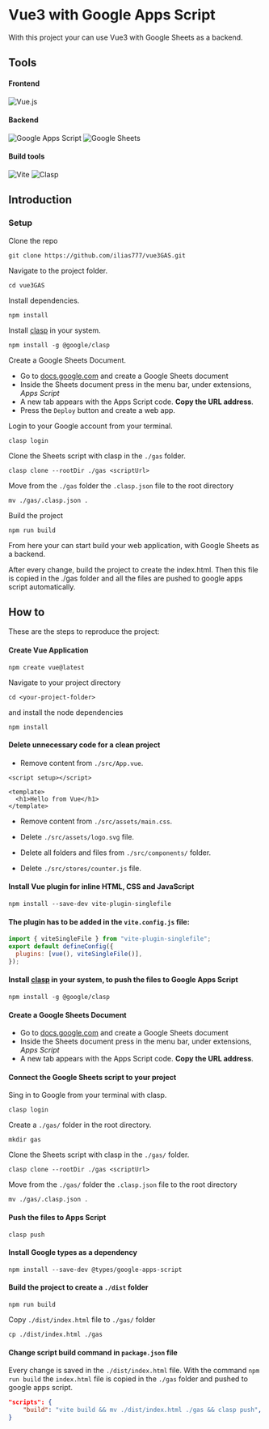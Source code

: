 # Vue3 with Google Apps Script

With this project your can use Vue3 with Google Sheets as a backend.

## Tools

#### Frontend

![Vue.js](https://img.shields.io/badge/vuejs-%2335495e.svg?style=for-the-badge&logo=vuedotjs&logoColor=%234FC08D)

#### Backend

![Google Apps Script](https://img.shields.io/badge/Google_Apps_Script-blue?style=for-the-badge&logo=google%20apps%20script&logoColor=white)
![Google Sheets](https://img.shields.io/badge/Google_Sheets-darkgreen?style=for-the-badge&logo=google%20sheets&logoColor=white)

#### Build tools

![Vite](https://img.shields.io/badge/vite-%23646CFF.svg?style=for-the-badge&logo=vite&logoColor=white)
![Clasp](https://img.shields.io/badge/CLASP-darkblue?style=for-the-badge&logo=google&logoColor=white)

## Introduction

### Setup

Clone the repo

```shell
git clone https://github.com/ilias777/vue3GAS.git
```

Navigate to the project folder.

```shell
cd vue3GAS
```

Install dependencies.

```shell
npm install
```

Install [clasp](https://github.com/google/clasp) in your system.

```shell
npm install -g @google/clasp
```

Create a Google Sheets Document.

- Go to [docs.google.com](https://docs.google.com/) and create a Google Sheets document
- Inside the Sheets document press in the menu bar, under extensions, _Apps Script_
- A new tab appears with the Apps Script code. **Copy the URL address**.
- Press the `Deploy` button and create a web app.

Login to your Google account from your terminal.

```shell
clasp login
```

Clone the Sheets script with clasp in the `./gas` folder.

```shell
clasp clone --rootDir ./gas <scriptUrl>
```

Move from the `./gas` folder the `.clasp.json` file to the root directory

```shell
mv ./gas/.clasp.json .
```

Build the project

```shell
npm run build
```

From here your can start build your web application, with Google Sheets as a backend.

After every change, build the project to create the index.html. Then this file is copied in the
./gas folder and all the files are pushed to google apps script automatically.

## How to

These are the steps to reproduce the project:

#### Create Vue Application

```shell
npm create vue@latest
```

Navigate to your project directory

```shell
cd <your-project-folder>
```

and install the node dependencies

```shell
npm install
```

#### Delete unnecessary code for a clean project

- Remove content from `./src/App.vue`.

```vue
<script setup></script>

<template>
  <h1>Hello from Vue</h1>
</template>
```

- Remove content from `./src/assets/main.css`.

- Delete `./src/assets/logo.svg` file.

- Delete all folders and files from `./src/components/` folder.

- Delete `./src/stores/counter.js` file.

#### Install Vue plugin for inline HTML, CSS and JavaScript

```shell
npm install --save-dev vite-plugin-singlefile
```

#### The plugin has to be added in the `vite.config.js` file:

```javascript
import { viteSingleFile } from "vite-plugin-singlefile";
export default defineConfig({
  plugins: [vue(), viteSingleFile()],
});
```

#### Install [clasp](https://github.com/google/clasp) in your system, to push the files to Google Apps Script

```shell
npm install -g @google/clasp
```

#### Create a Google Sheets Document

- Go to [docs.google.com](https://docs.google.com/) and create a Google Sheets document
- Inside the Sheets document press in the menu bar, under extensions, _Apps Script_
- A new tab appears with the Apps Script code. **Copy the URL address**.

#### Connect the Google Sheets script to your project

Sing in to Google from your terminal with clasp.

```shell
clasp login
```

Create a `./gas/` folder in the root directory.

```shell
mkdir gas
```

Clone the Sheets script with clasp in the `./gas/` folder.

```shell
clasp clone --rootDir ./gas <scriptUrl>
```

Move from the `./gas/` folder the `.clasp.json` file to the root directory

```shell
mv ./gas/.clasp.json .
```

#### Push the files to Apps Script

```shell
clasp push
```

#### Install Google types as a dependency

```shell
npm install --save-dev @types/google-apps-script
```

#### Build the project to create a `./dist` folder

```shell
npm run build
```

Copy `./dist/index.html` file to `./gas/` folder

```shell
cp ./dist/index.html ./gas
```

#### Change script build command in `package.json` file

Every change is saved in the `./dist/index.html` file. With the command `npm run build` the `index.html` file is copied in the `./gas`
folder and pushed to google apps script.

```json
"scripts": {
    "build": "vite build && mv ./dist/index.html ./gas && clasp push",
}
```

